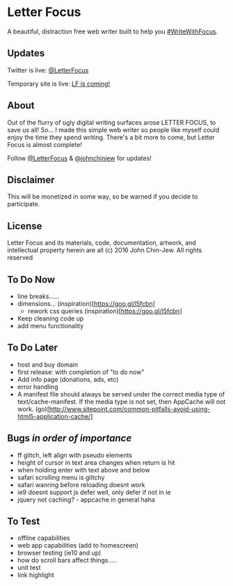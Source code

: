 # Letter Focus
A beautiful, distraction free web writer built to help you [#WriteWithFocus](http://twitter.com/search?q=%23WriteWithFocus).


## Updates
Twitter is live: [@LetterFocus](http://twitter.com/letterfocus)

Temporary site is live: [LF is coming!](http://bit.ly/LFocus)


## About
Out of the flurry of ugly digital writing surfaces arose LETTER FOCUS, to save us all! So... I made this simple web writer so people like myself could enjoy the time they spend writing. There's a bit more to come, but Letter Focus is almost complete!

Follow [@LetterFocus](http://twitter.com/letterfocus) & [@johnchinjew](http://twitter.com/johnchinjew) for updates!


## Disclaimer
This will be monetized in some way, so be warned if you decide to participate.


## License
Letter Focus and its materials, code, documentation, artwork, and intellectual property herein are all (c) 2016 John Chin-Jew. All rights reserved


## To Do Now
- line breaks......
- dimensions... (inspiration)[https://goo.gl/l5fcbn]
  - rework css queries (inspiration)[https://goo.gl/l5fcbn]
- Keep cleaning code up
- add menu functionality


## To Do Later
- host and buy domain
- first release: with completion of "to do now"
- Add info page (donations, ads, etc)
- error handling
- A manifest file should always be served under the correct media type of text/cache-manifest. If the media type is not set, then AppCache will not work. (go)[http://www.sitepoint.com/common-pitfalls-avoid-using-html5-application-cache/]


## Bugs *in order of importance*
- ff glitch, left align with pseudo elements
- height of cursor in text area changes when return is hit
- when holding enter with text above and below
- safari scrolling menu is glitchy
- safari wanring before reloading doesnt work
- ie9 doesnt support js defer well, only defer if not in ie
- jquery not caching? - appcache in general haha


## To Test
- offline capabilities
- web app capabilities (add to homescreen)
- browser testing (ie10 and up)
- how do scroll bars affect things.....
- unit test
- link highlight
